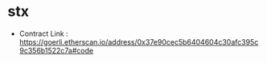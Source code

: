 # stx

* Contract Link : https://goerli.etherscan.io/address/0x37e90cec5b6404604c30afc395c9c356b1522c7a#code
